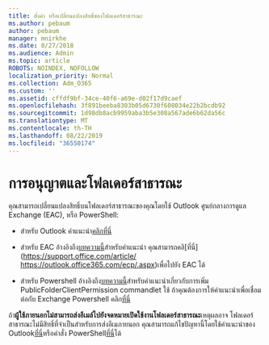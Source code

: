 ```yaml
---
title: ตั้งค่า หรือเปลี่ยนแปลงสิทธิ์ของโฟลเดอร์สาธารณะ
ms.author: pebaum
author: pebaum
manager: mnirkhe
ms.date: 8/27/2018
ms.audience: Admin
ms.topic: article
ROBOTS: NOINDEX, NOFOLLOW
localization_priority: Normal
ms.collection: Adm_O365
ms.custom: ''
ms.assetid: cffdf9bf-34ce-40f6-a69e-d02f17d9caef
ms.openlocfilehash: 3f891beeba8303b05d6730f608034e22b2bcdb92
ms.sourcegitcommit: 1d98db8acb9959aba3b5e308a567ade6b62da56c
ms.translationtype: MT
ms.contentlocale: th-TH
ms.lasthandoff: 08/22/2019
ms.locfileid: "36550174"
---
```

# <a name="permissions-and-public-folders"></a>การอนุญาตและโฟลเดอร์สาธารณะ

คุณสามารถเปลี่ยนแปลงสิทธิ์บนโฟลเดอร์สาธารณะของคุณโดยใช้ Outlook ศูนย์กลางการดูแล Exchange (EAC), หรือ PowerShell:
  
- สำหรับ Outlook คำแนะนำ[คลิกที่นี่](https://support.office.com/article/Set-or-change-permissions-for-a-public-folder-b2e0440c-7873-48ec-9ff2-b1a20b723005.aspx)
    
- สำหรับ EAC อ้างอิงถึง[บทความนี้](https://technet.microsoft.com/library/jj651147%28v=exchg.150%29.aspx.aspx#Anchor_1)สำหรับคำแนะนำ คุณสามารถคลิ[ที่นี่](https://support.office.com/article/ https://outlook.office365.com/ecp/.aspx)เพื่อไปยัง EAC ได้ 
    
- สำหรับ Powershell อ้างอิงถึง[บทความนี้](https://technet.microsoft.com/library/bb124743%28v=exchg.160%29.aspx.aspx)สำหรับคำแนะนำเกี่ยวกับการเพิ่ม PublicFolderClientPermission commandlet ใช้ ถ้าคุณต้องการให้คำแนะนำเพื่อเชื่อมต่อกับ Exchange Powershell คลิก[ที่นี่](https://technet.microsoft.com/library/jj984289%28v=exchg.160%29.aspx.aspx)
    
ถ้า**ผู้ใช้ภายนอกไม่สามารถส่งอีเมล์ไปยังจดหมายเปิดใช้งานโฟลเดอร์สาธารณะ**เหตุผลอาจ โฟลเดอร์สาธารณะไม่มีสิทธิ์ที่จำเป็นสำหรับการส่งอีเมภายนอก คุณสามารถแก้ไขปัญหานี้โดยใช้คำแนะนำของ Outlook[ที่นี่](https://technet.microsoft.com/library/aa997560%28v=exchg.150%29.aspx.aspx#Anchor_1)หรือคำสั่ง PowerShell[ที่นี่](https://support.microsoft.com/help/2984402/-5.7.1-smtp-550-5.7.1-resolver.rst.authrequired-nondelivery-report-when-external-users-try-to-send-mail-to-mail-enabled-public-folders-in-office-365.aspx)ได้
  

